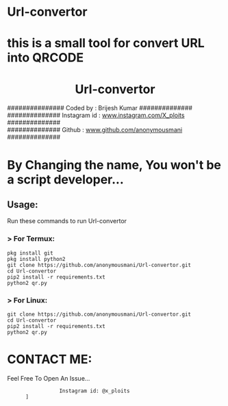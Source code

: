 # Url-convertor
# this is a small tool for convert URL into QRCODE</br>
<h1 align="center">Url-convertor</br>
</h1>


###############  Coded by      : Brijesh Kumar ##############<br>
##############  Instagram id   : www.instagram.com/X_ploits ##############<br>
##############  Github         : www.github.com/anonymousmani ##############<br>

# By Changing the name, You won't be a script developer...
## Usage:

Run these commands to run Url-convertor

### > For Termux:
```
pkg install git
pkg install python2
git clone https://github.com/anonymousmani/Url-convertor.git
cd Url-convertor
pip2 install -r requirements.txt
python2 qr.py
```
### > For Linux:
```
git clone https://github.com/anonymousmani/Url-convertor.git
cd Url-convertor
pip2 install -r requirements.txt
python2 qr.py
```

# CONTACT ME:

Feel Free To Open An Issue...

```
                 Instagram id: @x_ploits
      ]
```
